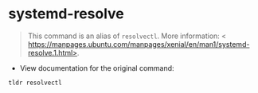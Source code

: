 # systemd-resolve

> This command is an alias of `resolvectl`.
More information: < https://manpages.ubuntu.com/manpages/xenial/en/man1/systemd-resolve.1.html>.

- View documentation for the original command:

`tldr resolvectl`